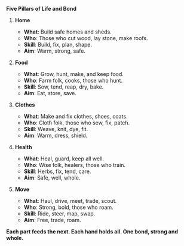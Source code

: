 **Five Pillars of Life and Bond**

1. **Home**  
   - **What**: Build safe homes and sheds.
   - **Who**: Those who cut wood, lay stone, make roofs.
   - **Skill**: Build, fix, plan, shape.
   - **Aim**: Warm, strong, safe.

2. **Food**  
   - **What**: Grow, hunt, make, and keep food.
   - **Who**: Farm folk, cooks, those who hunt.
   - **Skill**: Sow, tend, reap, dry, bake.
   - **Aim**: Eat, store, save.

3. **Clothes**  
   - **What**: Make and fix clothes, shoes, coats.
   - **Who**: Cloth folk, those who sew, fix, patch.
   - **Skill**: Weave, knit, dye, fit.
   - **Aim**: Warm, dress, shield.

4. **Health**  
   - **What**: Heal, guard, keep all well.
   - **Who**: Wise folk, healers, those who train.
   - **Skill**: Herbs, fix, tend, care.
   - **Aim**: Safe, well, whole.

5. **Move**  
   - **What**: Haul, drive, meet, trade, scout.
   - **Who**: Strong, bold, those who roam.
   - **Skill**: Ride, steer, map, swap.
   - **Aim**: Free, trade, roam.

**Each part feeds the next. Each hand holds all. One bond, strong and whole.**